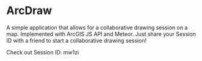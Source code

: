 # ArcDraw
A simple application that allows for a collaborative drawing session on a map. Implemented with ArcGIS JS API and Meteor. 
Just share your Session ID with a friend to start a collaborative drawing session!

Check out Session ID:
mw1zi
